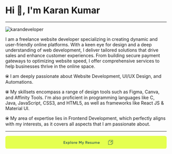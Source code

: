 <h1 align="left">Hi 👋, I'm Karan Kumar</h1>
<hr></hr>

<p align="left"> <img src="[https://github.com/thekarandeveloper/thekarandeveloper/blob/8f64f6b21cf3a310f042a2c19621753981c804b9/02-assets/Github-banner.png" alt="karandeveloper" /> </p>

<p align="left">I am a freelance website developer specializing in creating dynamic and user-friendly online platforms. With a keen eye for design and a deep understanding of web development, I deliver tailored solutions that drive sales and enhance customer experiences. From building secure payment gateways to optimizing website speed, I offer comprehensive services to help businesses thrive in the online space.</p>


⦿ I am deeply passionate about Website Development, UI/UX Design, and Automations.

⦿ My skillsets encompass a range of design tools such as Figma, Canva, and Affinity Tools. I'm also proficient in programming languages like C, Java, JavaScript, CSS3, and HTML5, as well as frameworks like React JS & Material UI.

⦿ My area of expertise lies in Frontend Development, which perfectly aligns with my interests, as it covers all aspects that I am passionate about.
<hr></hr>
<svg width="897" height="72" viewBox="0 0 897 72" fill="none" xmlns="http://www.w3.org/2000/svg">
<rect width="897" height="72" rx="10" fill="#E5FF50"/>
<path d="M326.574 37.721V41.69H333.084V44H324.159V29.3H332.979V31.61H326.574V35.432H332.454V37.721H326.574ZM341.658 38.624L345.585 44H342.96L340.356 40.409L337.731 44H335.085L339.033 38.603L335.295 33.5H337.92L340.335 36.818L342.75 33.5H345.396L341.658 38.624ZM354.101 33.227C355.55 33.227 356.768 33.773 357.797 34.844C358.826 35.915 359.33 37.217 359.33 38.75C359.33 40.304 358.826 41.606 357.797 42.677C356.768 43.748 355.55 44.273 354.101 44.273C352.505 44.273 351.287 43.685 350.426 42.509V48.2H348.158V33.5H350.426V35.012C351.287 33.815 352.505 33.227 354.101 33.227ZM351.371 41.165C352.001 41.795 352.799 42.11 353.744 42.11C354.689 42.11 355.487 41.795 356.117 41.165C356.747 40.514 357.062 39.716 357.062 38.75C357.062 37.784 356.747 36.986 356.117 36.356C355.487 35.705 354.689 35.39 353.744 35.39C352.799 35.39 352.001 35.705 351.371 36.356C350.741 36.986 350.426 37.784 350.426 38.75C350.426 39.716 350.741 40.514 351.371 41.165ZM364.704 44H362.436V28.67H364.704V44ZM373.343 44.273C371.81 44.273 370.487 43.748 369.416 42.677C368.345 41.606 367.799 40.304 367.799 38.75C367.799 37.196 368.345 35.894 369.416 34.823C370.487 33.752 371.81 33.227 373.343 33.227C374.897 33.227 376.199 33.752 377.27 34.823C378.341 35.894 378.887 37.196 378.887 38.75C378.887 40.304 378.341 41.606 377.27 42.677C376.199 43.748 374.897 44.273 373.343 44.273ZM371.012 41.123C371.642 41.753 372.419 42.068 373.343 42.068C374.267 42.068 375.044 41.753 375.674 41.123C376.304 40.493 376.619 39.695 376.619 38.75C376.619 37.805 376.304 37.007 375.674 36.377C375.044 35.747 374.267 35.432 373.343 35.432C372.419 35.432 371.642 35.747 371.012 36.377C370.382 37.007 370.067 37.805 370.067 38.75C370.067 39.695 370.382 40.493 371.012 41.123ZM384.256 33.5V35.264C384.823 33.962 385.915 33.311 387.49 33.311V35.768C386.629 35.705 385.873 35.915 385.222 36.398C384.571 36.86 384.256 37.637 384.256 38.708V44H381.988V33.5H384.256ZM399.866 39.716H391.508C391.844 41.312 393.125 42.194 394.868 42.194C396.065 42.194 396.968 41.753 397.577 40.892L399.446 41.984C398.417 43.517 396.884 44.273 394.847 44.273C393.146 44.273 391.76 43.748 390.71 42.719C389.66 41.669 389.135 40.346 389.135 38.75C389.135 37.175 389.66 35.873 390.689 34.823C391.718 33.752 393.062 33.227 394.679 33.227C396.212 33.227 397.472 33.773 398.459 34.844C399.446 35.915 399.95 37.238 399.95 38.771C399.95 39.002 399.929 39.317 399.866 39.716ZM391.487 37.868H397.661C397.346 36.167 396.149 35.285 394.658 35.285C392.978 35.285 391.802 36.272 391.487 37.868ZM420.93 29.3H423.513V44H421.098V33.521L416.625 40.913H416.331L411.858 33.5V44H409.443V29.3H412.047L416.478 36.65L420.93 29.3ZM431.736 41.123L434.424 33.5H436.839L432.807 44.336C431.799 47.045 430.098 48.347 427.683 48.2V46.079C429.111 46.163 429.909 45.47 430.476 44.021L430.581 43.811L426.129 33.5H428.607L431.736 41.123ZM456.779 44H454.133L451.025 38.645H448.169V44H445.754V29.3H451.634C452.957 29.3 454.07 29.762 454.973 30.686C455.897 31.589 456.359 32.702 456.359 34.025C456.359 35.894 455.183 37.595 453.44 38.288L456.779 44ZM451.634 31.568H448.169V36.482H451.634C452.915 36.482 453.944 35.39 453.944 34.025C453.944 32.66 452.915 31.568 451.634 31.568ZM469.125 39.716H460.767C461.103 41.312 462.384 42.194 464.127 42.194C465.324 42.194 466.227 41.753 466.836 40.892L468.705 41.984C467.676 43.517 466.143 44.273 464.106 44.273C462.405 44.273 461.019 43.748 459.969 42.719C458.919 41.669 458.394 40.346 458.394 38.75C458.394 37.175 458.919 35.873 459.948 34.823C460.977 33.752 462.321 33.227 463.938 33.227C465.471 33.227 466.731 33.773 467.718 34.844C468.705 35.915 469.209 37.238 469.209 38.771C469.209 39.002 469.188 39.317 469.125 39.716ZM460.746 37.868H466.92C466.605 36.167 465.408 35.285 463.917 35.285C462.237 35.285 461.061 36.272 460.746 37.868ZM473.882 36.398C473.882 37.091 474.764 37.448 475.856 37.763C477.473 38.12 479.573 38.792 479.531 41.039C479.531 42.047 479.132 42.845 478.355 43.412C477.578 43.979 476.612 44.273 475.436 44.273C473.357 44.273 471.824 43.349 471.152 41.816L473.105 40.682C473.462 41.69 474.239 42.194 475.436 42.194C476.633 42.194 477.221 41.795 477.221 41.018C477.221 40.346 476.339 39.947 475.226 39.674C473.651 39.275 471.53 38.645 471.572 36.44C471.572 35.474 471.929 34.697 472.664 34.109C473.399 33.521 474.323 33.227 475.415 33.227C477.158 33.227 478.565 34.046 479.3 35.411L477.389 36.482C477.032 35.684 476.36 35.285 475.415 35.285C474.554 35.285 473.882 35.663 473.882 36.398ZM489.529 39.128V33.5H491.797V44H489.529V42.656C488.836 43.727 487.765 44.273 486.274 44.273C483.859 44.273 482.242 42.635 482.242 39.947V33.5H484.51V39.716C484.51 41.291 485.413 42.152 486.862 42.152C488.458 42.152 489.529 41.165 489.529 39.128ZM506.965 33.227C509.338 33.227 510.934 34.886 510.934 37.49V44H508.666V37.637C508.666 36.188 507.889 35.348 506.629 35.348C505.222 35.348 504.34 36.272 504.34 38.12V44H502.072V37.637C502.072 36.188 501.358 35.348 500.098 35.348C498.733 35.348 497.767 36.293 497.767 38.12V44H495.499V33.5H497.767V34.76C498.439 33.731 499.447 33.227 500.77 33.227C502.114 33.227 503.101 33.773 503.752 34.886C504.445 33.773 505.516 33.227 506.965 33.227ZM524.554 39.716H516.196C516.532 41.312 517.813 42.194 519.556 42.194C520.753 42.194 521.656 41.753 522.265 40.892L524.134 41.984C523.105 43.517 521.572 44.273 519.535 44.273C517.834 44.273 516.448 43.748 515.398 42.719C514.348 41.669 513.823 40.346 513.823 38.75C513.823 37.175 514.348 35.873 515.377 34.823C516.406 33.752 517.75 33.227 519.367 33.227C520.9 33.227 522.16 33.773 523.147 34.844C524.134 35.915 524.638 37.238 524.638 38.771C524.638 39.002 524.617 39.317 524.554 39.716ZM516.175 37.868H522.349C522.034 36.167 520.837 35.285 519.346 35.285C517.666 35.285 516.49 36.272 516.175 37.868Z" fill="#255757"/>
<path d="M598 23V44.125H593.125V49H572V27.875H576.875V23H598ZM596.375 42.5V24.625H578.5V27.875H581.75V29.5H573.625V47.375H591.5V39.25H593.125V42.5H596.375ZM583.946 38.1963L582.804 37.0537L590.345 29.5H585V27.875H593.125V36H591.5V30.6553L583.946 38.1963Z" fill="#255757"/>
</svg>
